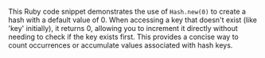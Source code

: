 This Ruby code snippet demonstrates the use of `Hash.new(0)` to create a hash with a default value of 0.  When accessing a key that doesn't exist (like 'key' initially), it returns 0, allowing you to increment it directly without needing to check if the key exists first. This provides a concise way to count occurrences or accumulate values associated with hash keys.